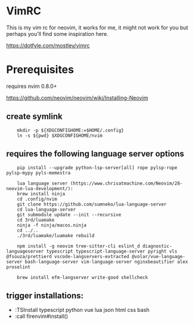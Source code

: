 # VimRC

This is my vim rc for neovim, it works for me, it might not work for you but perhaps you'll find some inspiration here.

https://dotfyle.com/mostley/vimrc

# Prerequisites

requires nvim 0.8.0+

https://github.com/neovim/neovim/wiki/Installing-Neovim

## create symlink

        mkdir -p ${XDGCONFIGHOME:=$HOME/.config}
        ln -s ${pwd} $XDGCONFIGHOME/nvim

## requires the following language server options

        pip install --upgrade python-lsp-server[all] rope pylsp-rope pylsp-mypy pyls-memestra

        lua language server (https://www.chrisatmachine.com/Neovim/28-neovim-lua-development/):
        brew install ninja
        cd .config/nvim
        git clone https://github.com/sumneko/lua-language-server
        cd lua-language-server
        git submodule update --init --recursive
        cd 3rd/luamake
        ninja -f ninja/macos.ninja
        cd ../..
        ./3rd/luamake/luamake rebuild

        npm install -g neovim tree-sitter-cli eslint_d diagnostic-languageserver typescript typescript-language-server pyright vls @fsouza/prettierd vscode-langservers-extracted @volar/vue-language-server bash-language-server vim-language-server nginxbeautifier alex proselint

        brew install efm-langserver write-good shellcheck

## trigger installations:

- :TSInstall typescript python vue lua json html css bash
- :call firenvim#install()
